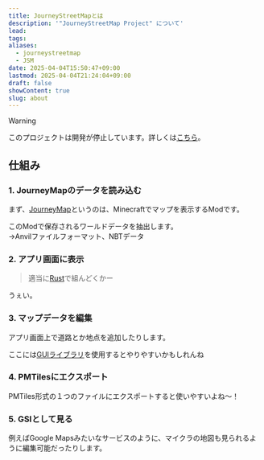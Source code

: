 ```yaml
---
title: JourneyStreetMapとは
description: '"JourneyStreetMap Project" について'
lead: 
tags: 
aliases:
  - journeystreetmap
  - JSM
date: 2025-04-04T15:50:47+09:00
lastmod: 2025-04-04T21:24:04+09:00
draft: false
showContent: true
slug: about
---
```

> [!WARNING]
> このプロジェクトは開発が停止しています。詳しくは[こちら](JSMの開発停止.md)。
## 仕組み

### 1. JourneyMapのデータを読み込む
まず、[JourneyMap](https://www.curseforge.com/minecraft/mc-mods/journeymap)というのは、Minecraftでマップを表示するModです。

このModで保存されるワールドデータを抽出します。  
→Anvilファイルフォーマット、NBTデータ

### 2. アプリ画面に表示
> 適当に[Rust](../Knowledge/lang/programming/Rust/Rust.md)で組んどくかー

うぇい。

### 3. マップデータを編集
アプリ画面上で道路とか地点を追加したりします。

ここには[GUIライブラリ](../Knowledge/libs/ui/GUIライブラリ.md)を使用するとやりやすいかもしれんね

### 4. PMTilesにエクスポート
PMTiles形式の１つのファイルにエクスポートすると使いやすいよね〜！

### 5. GSIとして見る
例えばGoogle Mapsみたいなサービスのように、マイクラの地図も見られるように編集可能だったりします。